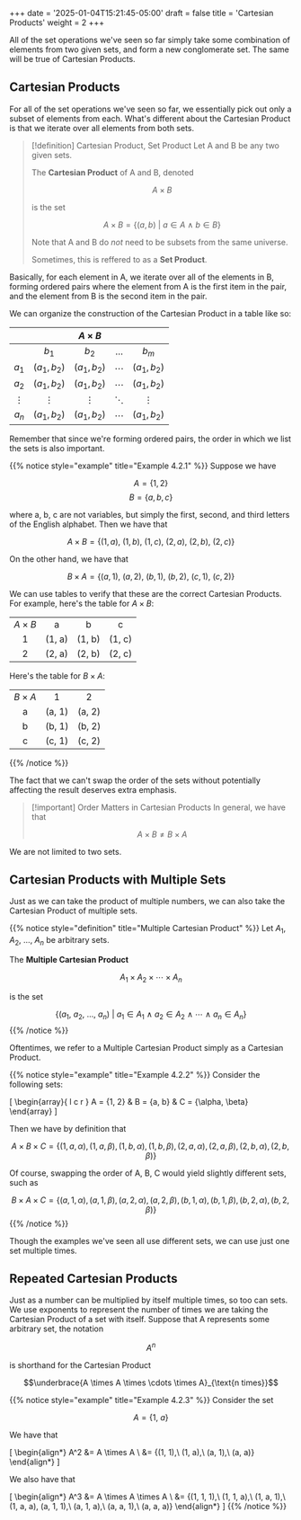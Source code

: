 +++
date = '2025-01-04T15:21:45-05:00'
draft = false
title = 'Cartesian Products'
weight = 2
+++

All of the set operations we've seen so far simply take some combination of 
elements from two given sets, and form a new conglomerate set. The same will 
be true of Cartesian Products.

## Cartesian Products

For all of the set operations we've seen so far, we essentially pick out only 
a subset of elements from each. What's different about the Cartesian Product 
is that we iterate over all elements from both sets.

> [!definition] Cartesian Product, Set Product
> Let A and B be any two given sets.
> 
> The **Cartesian Product** of A and B, denoted 
> 
> $$ A \times B $$
> 
> is the set 
> 
> $$ A \times B = \{ (a, b)\ |\ a \in A\ \land\ b \in B \} $$
> 
> Note that A and B do *not* need to be subsets from the same universe.
> 
> Sometimes, this is reffered to as a **Set Product**.

Basically, for each element in A, we iterate over all of the elements in B, 
forming ordered pairs where the element from A is the first item in the pair, 
and the element from B is the second item in the pair.

We can organize the construction of the Cartesian Product in a table like so: 

|||$A \times B$|||
|:-:     |:-:         |:-:         |:-:     |:-:         |
|        |$b_1$       |$b_2$       |$\ldots$|$b_m$       |
|$a_1$   |$(a_1, b_2)$|$(a_1, b_2)$|$\cdots$|$(a_1, b_2)$|
|$a_2$   |$(a_1, b_2)$|$(a_1, b_2)$|$\cdots$|$(a_1, b_2)$|
|$\vdots$|$\vdots$    |$\vdots$    |$\ddots$|$\vdots$    |
|$a_n$   |$(a_1, b_2)$|$(a_1, b_2)$|$\cdots$|$(a_1, b_2)$|

Remember that since we're forming ordered pairs, the order in which we list 
the sets is also important.

{{% notice style="example" title="Example 4.2.1" %}}
Suppose we have 

$$A = \{1, 2\}$$
$$B = \{a, b, c\}$$

where a, b, c are not variables, but simply the first, second, and third 
letters of the English alphabet. Then we have that 

$$A \times B = \{ (1, a),\ (1, b),\ (1, c),\ (2, a),\ (2, b),\ (2, c) \}$$

On the other hand, we have that 

$$B \times A = \{ (a, 1),\ (a, 2),\ (b, 1),\ (b, 2),\ (c, 1),\ (c, 2) \}$$

We can use tables to verify that these are the correct Cartesian Products. For 
example, here's the table for $A \times B$:

|||||
|:-:|:-:|:-:|:-:|
|$A \times B$|a|b|c|
|1|(1, a)|(1, b)|(1, c)|
|2|(2, a)|(2, b)|(2, c)|

Here's the table for $B \times A$:

||||
|:-:|:-:|:-:|
|$B \times A$|1|2|
|a|(a, 1)|(a, 2)|
|b|(b, 1)|(b, 2)|
|c|(c, 1)|(c, 2)|


{{% /notice %}}

The fact that we can't swap the order of the sets without potentially 
affecting the result deserves extra emphasis.

> [!important] Order Matters in Cartesian Products
> In general, we have that 
> 
> $$A \times B \neq B \times A$$

We are not limited to two sets.

## Cartesian Products with Multiple Sets

Just as we can take the product of multiple numbers, we can also take the 
Cartesian Product of multiple sets.

{{% notice style="definition" title="Multiple Cartesian Product" %}}
Let $A_1$, $A_2$, $\ldots$, $A_n$ be arbitrary sets.

The **Multiple Cartesian Product** 

$$A_1 \times A_2 \times \cdots \times A_n$$

is the set 

$$\{(a_1,\ a_2,\ \ldots,\ a_n)\ |\ a_1 \in A_1\ \land\ a_2 \in A_2\ \land\ \cdots\ \land\ a_n \in A_n\}$$
{{% /notice %}}

Oftentimes, we refer to a Multiple Cartesian Product simply as a Cartesian 
Product.

{{% notice style="example" title="Example 4.2.2" %}}
Consider the following sets:

\[
\begin{array}{ l c r }
A = \{1, 2\} & B = \{a, b\} & C = \{\alpha, \beta\} 
\end{array}
\]

Then we have by definition that 

$$ A \times B \times C = \{(1, a, \alpha), (1, a, \beta), (1, b, \alpha), (1, b, \beta), (2, a, \alpha), (2, a, \beta), (2, b, \alpha), (2, b, \beta) \} $$

Of course, swapping the order of A, B, C would yield slightly different sets, such as 

$$ B \times A \times C = \{(a, 1, \alpha), (a, 1, \beta), (a, 2, \alpha), (a, 2, \beta), (b, 1, \alpha), (b, 1, \beta), (b, 2, \alpha), (b, 2, \beta) \} $$
{{% /notice %}}

Though the examples we've seen all use different sets, we can use just one set 
multiple times.

## Repeated Cartesian Products

Just as a number can be multiplied by itself multiple times, so too can sets.
We use exponents to represent the number of times we are taking the Cartesian 
Product of a set with itself. Suppose that A represents some arbitrary set, 
the notation 

$$A^n$$

is shorthand for the Cartesian Product 

$$\underbrace{A \times A \times \cdots \times A}_{\text{n times}}$$

{{% notice style="example" title="Example 4.2.3" %}}
Consider the set 

$$A = \{1,\ a\}$$

We have that 

\[
\begin{align*}
A^2 &= A \times A \\
&= \{(1, 1),\ (1, a),\ (a, 1),\ (a, a)\}
\end{align*}
\]

We also have that 

\[
\begin{align*}
A^3 &= A \times A \times A \\
&= \{(1, 1, 1),\ (1, 1, a),\ (1, a, 1),\ (1, a, a), (a, 1, 1),\ (a, 1, a),\ (a, a, 1),\ (a, a, a)\}
\end{align*}
\]
{{% /notice %}}

